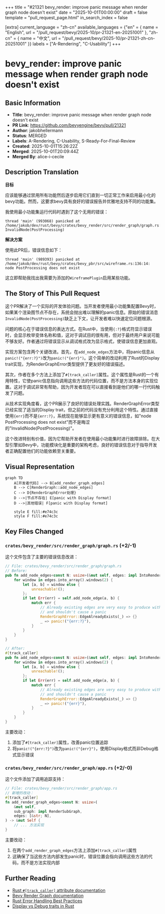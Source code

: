 +++
title = "#21321 bevy_render: improve panic message when render graph node doesn't exist"
date = "2025-10-01T00:00:00"
draft = false
template = "pull_request_page.html"
in_search_index = false

[extra]
current_language = "zh-cn"
available_languages = {"en" = { name = "English", url = "/pull_request/bevy/2025-10/pr-21321-en-20251001" }, "zh-cn" = { name = "中文", url = "/pull_request/bevy/2025-10/pr-21321-zh-cn-20251001" }}
labels = ["A-Rendering", "C-Usability"]
+++

# bevy_render: improve panic message when render graph node doesn't exist

## Basic Information
- **Title**: bevy_render: improve panic message when render graph node doesn't exist
- **PR Link**: https://github.com/bevyengine/bevy/pull/21321
- **Author**: jakobhellermann
- **Status**: MERGED
- **Labels**: A-Rendering, C-Usability, S-Ready-For-Final-Review
- **Created**: 2025-10-01T15:26:22Z
- **Merged**: 2025-10-01T20:09:44Z
- **Merged By**: alice-i-cecile

## Description Translation
**目标**

应该能够通过禁用所有功能然后逐步启用它们直到一切正常工作来启用最小化的bevy功能。然而，这要求bevy具有良好的错误报告并优雅地支持不同的功能集。

我使用最小功能集运行代码时遇到了这个无用的错误：
```
thread 'main' (993068) panicked at /home/jakob/dev/rust/bevy/crates/bevy_render/src/render_graph/graph.rs:158:26:
InvalidNode(PostProcessing)
```

**解决方案**

使用此PR后，错误信息如下：
```
thread 'main' (989393) panicked at /home/jakob/dev/rust/bevy/crates/bevy_pbr/src/wireframe.rs:136:14:
node PostProcessing does not exist
```

这立即帮助我找出我需要为添加的`WireframePlugin`启用某些功能。

## The Story of This Pull Request

这个PR解决了一个实际的开发体验问题。当开发者使用最小功能集配置Bevy时，如果某个渲染图节点不存在，系统会抛出难以理解的panic信息。原始的错误消息`InvalidNode(PostProcessing)`缺乏上下文，让开发者难以快速定位问题根源。

问题的核心在于错误信息的表达方式。在Rust中，当使用`{:?}`格式符显示错误时，会显示枚举变体名称和值，这对于调试目的很有用，但对于最终用户来说可能不够友好。作者通过将错误显示从调试格式改为显示格式，使错误信息更加直观。

实现方案包含两个关键改进。首先，在`add_node_edges`方法中，将panic信息从`panic!("{err:?}")`改为`panic!("{err}")`。这个简单的改动利用了Rust的Display trait实现，为RenderGraphError类型提供了更友好的错误描述。

其次，作者在多个方法上添加了`#[track_caller]`属性。这个属性是Rust的一个有用特性，它使panic信息指向调用这些方法的代码位置，而不是方法本身的实现位置。这对于调试非常有帮助，因为开发者现在可以直接看到是他们的哪一行代码触发了问题。

从技术实现角度看，这个PR展示了良好的错误处理实践。RenderGraphError类型已经实现了适当的Display trait，但之前的代码没有充分利用这个特性。通过直接使用`{err}`而不是`{err:?}`，系统现在能够显示更有意义的错误信息，如"node PostProcessing does not exist"而不是晦涩的"InvalidNode(PostProcessing)"。

这个改进特别有价值，因为它帮助开发者在使用最小功能集时进行故障排除。在大型引擎如Bevy中，功能模块化是重要的架构考虑，良好的错误信息对于指导开发者正确配置他们的功能依赖至关重要。

## Visual Representation

```mermaid
graph TD
    A[开发者代码] --> B[add_render_graph_edges]
    B --> C[RenderGraph::add_node_edges]
    C --> D{RenderGraphError处理}
    D -->|节点不存在| E[panic with Display format]
    D -->|其他错误| F[panic with Display format]
    
    style E fill:#e74c3c
    style F fill:#e74c3c
```

## Key Files Changed

### `crates/bevy_render/src/render_graph/graph.rs` (+2/-1)

这个文件包含了主要的错误信息改进：

```rust
// File: crates/bevy_render/src/render_graph/graph.rs
// Before:
pub fn add_node_edges<const N: usize>(&mut self, edges: impl IntoRenderNodeArray<N>) {
    for window in edges.into_array().windows(2) {
        let [a, b] = window else {
            unreachable!();
        };
        if let Err(err) = self.add_node_edge(a, b) {
            match err {
                // Already existing edges are very easy to produce with this api
                // and shouldn't cause a panic
                RenderGraphError::EdgeAlreadyExists(_) => {}
                _ => panic!("{err:?}"),
            }
        }
    }
}

// After:
#[track_caller]
pub fn add_node_edges<const N: usize>(&mut self, edges: impl IntoRenderNodeArray<N>) {
    for window in edges.into_array().windows(2) {
        let [a, b] = window else {
            unreachable!();
        };
        if let Err(err) = self.add_node_edge(a, b) {
            match err {
                // Already existing edges are very easy to produce with this api
                // and shouldn't cause a panic
                RenderGraphError::EdgeAlreadyExists(_) => {}
                _ => panic!("{err}"),
            }
        }
    }
}
```

主要改动：
1. 添加了`#[track_caller]`属性，改善panic位置追踪
2. 将`panic!("{err:?}")`改为`panic!("{err}")`，使用Display格式而非Debug格式显示错误

### `crates/bevy_render/src/render_graph/app.rs` (+2/-0)

这个文件添加了调用追踪支持：

```rust
// File: crates/bevy_render/src/render_graph/app.rs
// 新增的改动：
#[track_caller]
fn add_render_graph_edges<const N: usize>(
    &mut self,
    sub_graph: impl RenderSubGraph,
    edges: [&str; N],
) -> &mut Self {
    // ... 方法实现
}
```

主要改动：
1. 在两个`add_render_graph_edges`方法上添加`#[track_caller]`属性
2. 这确保了当这些方法内部发生panic时，错误位置会指向调用这些方法的代码，而不是方法实现内部

## Further Reading

- [Rust `#[track_caller]` attribute documentation](https://doc.rust-lang.org/std/macro.panic.html#track_caller)
- [Bevy Render Graph documentation](https://bevyengine.org/learn/quick-start/rendering/render-graph/)
- [Rust Error Handling Best Practices](https://doc.rust-lang.org/book/ch09-00-error-handling.html)
- [Display vs Debug traits in Rust](https://doc.rust-lang.org/std/fmt/trait.Display.html)